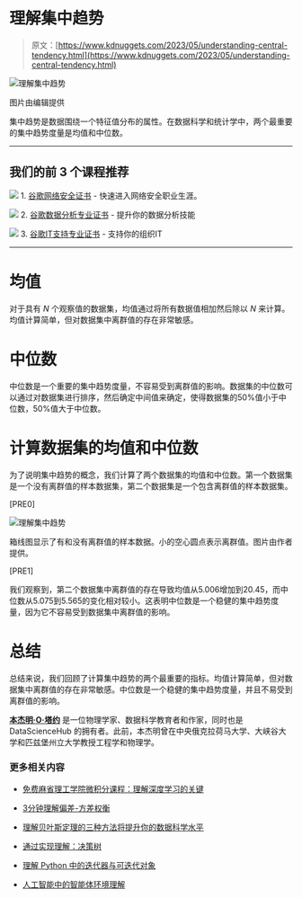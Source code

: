 # 理解集中趋势

> 原文：[https://www.kdnuggets.com/2023/05/understanding-central-tendency.html](https://www.kdnuggets.com/2023/05/understanding-central-tendency.html)

![理解集中趋势](../Images/1438fe1a1be0d1472d333fbb2bb3d5a1.png)

图片由编辑提供

集中趋势是数据围绕一个特征值分布的属性。在数据科学和统计学中，两个最重要的集中趋势度量是均值和中位数。

* * *

## 我们的前 3 个课程推荐

![](../Images/0244c01ba9267c002ef39d4907e0b8fb.png) 1\. [谷歌网络安全证书](https://www.kdnuggets.com/google-cybersecurity) - 快速进入网络安全职业生涯。

![](../Images/e225c49c3c91745821c8c0368bf04711.png) 2\. [谷歌数据分析专业证书](https://www.kdnuggets.com/google-data-analytics) - 提升你的数据分析技能

![](../Images/0244c01ba9267c002ef39d4907e0b8fb.png) 3\. [谷歌IT支持专业证书](https://www.kdnuggets.com/google-itsupport) - 支持你的组织IT

* * *

# 均值

对于具有 *N* 个观察值的数据集，均值通过将所有数据值相加然后除以 *N* 来计算。均值计算简单，但对数据集中离群值的存在非常敏感。

# 中位数

中位数是一个重要的集中趋势度量，不容易受到离群值的影响。数据集的中位数可以通过对数据集进行排序，然后确定中间值来确定，使得数据集的50%值小于中位数，50%值大于中位数。

# 计算数据集的均值和中位数

为了说明集中趋势的概念，我们计算了两个数据集的均值和中位数。第一个数据集是一个没有离群值的样本数据集，第二个数据集是一个包含离群值的样本数据集。

[PRE0]

![理解集中趋势](../Images/4512783ea60e2a6d9462ab060a0411ab.png)

箱线图显示了有和没有离群值的样本数据。小的空心圆点表示离群值。图片由作者提供。

[PRE1]

我们观察到，第二个数据集中离群值的存在导致均值从5.006增加到20.45，而中位数从5.075到5.565的变化相对较小。这表明中位数是一个稳健的集中趋势度量，因为它不容易受到数据集中离群值的影响。

# 总结

总结来说，我们回顾了计算集中趋势的两个最重要的指标。均值计算简单，但对数据集中离群值的存在非常敏感。中位数是一个稳健的集中趋势度量，并且不易受到离群值的影响。

**[本杰明·O·塔约](https://www.linkedin.com/in/benjamin-o-tayo-ph-d-a2717511/)** 是一位物理学家、数据科学教育者和作家，同时也是 DataScienceHub 的拥有者。此前，本杰明曾在中央俄克拉荷马大学、大峡谷大学和匹兹堡州立大学教授工程学和物理学。

### 更多相关内容

+   [免费麻省理工学院微积分课程：理解深度学习的关键](https://www.kdnuggets.com/2020/07/free-mit-courses-calculus-key-deep-learning.html)

+   [3分钟理解偏差-方差权衡](https://www.kdnuggets.com/2020/09/understanding-bias-variance-trade-off-3-minutes.html)

+   [理解贝叶斯定理的三种方法将提升你的数据科学水平](https://www.kdnuggets.com/2022/06/3-ways-understanding-bayes-theorem-improve-data-science.html)

+   [通过实现理解：决策树](https://www.kdnuggets.com/2023/02/understanding-implementing-decision-tree.html)

+   [理解 Python 中的迭代器与可迭代对象](https://www.kdnuggets.com/2022/01/understanding-iterables-iterators-python.html)

+   [人工智能中的智能体环境理解](https://www.kdnuggets.com/2022/05/understanding-agent-environment-ai.html)
